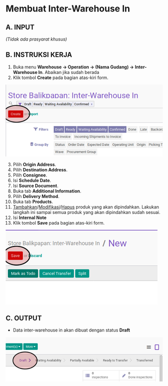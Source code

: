 # Membuat Inter-Warehouse In

## A. INPUT

*(Tidak ada prasyarat khusus)*

## B. INSTRUKSI KERJA

1. Buka menu **Warehouse -> Operation -> (Nama Gudang) -> Inter-Warehouse In**. Abaikan jika sudah berada
2. Klik tombol **Create** pada bagian atas-kiri form.

![](../../img/interwarehouse-in/tombol-create.png)

3. Pilih **Origin Address**.
4. Pilih **Destination Address**.
5. Pilih **Consignee**.
6. Isi **Schedule Date**.
7. Isi **Source Document**.
8. Buka tab **Additional Information**.
9. Pilih **Delivery Method**.
10. Buka tab **Products**.
11. <a name="l11">[Tambahkan](./produk-tambah.md)/[Modifikasi](./produk-modifikasi.md)/[Hapus](./produk-hapus.md)</a> produk yang akan dipindahkan. Lakukan langkah ini sampai semua produk yang akan dipindahkan sudah sesuai.
12. Isi **Internal Note**
13. Klik tombol **Save** pada bagian atas-kiri form.

![](../../img/interwarehouse-in/tombol-simpan.png)

## C. OUTPUT

* Data inter-warehouse in akan dibuat dengan status **Draft**

![](../../img/interwarehouse-in/status-draft.png)
